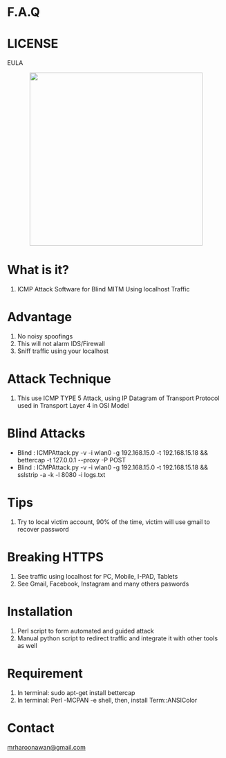 # F.A.Q 

# LICENSE
EULA

<div align="center">
    <img src="http://oi66.tinypic.com/2j0lgub.jpg" width="400px"</img> 
</div>


# What is it?
1. ICMP Attack Software for Blind MITM Using localhost Traffic

# Advantage
1. No noisy spoofings
2. This will not alarm IDS/Firewall
3. Sniff traffic using your localhost

# Attack Technique
1. This use ICMP TYPE 5 Attack, using IP Datagram of Transport Protocol used in Transport Layer 4 in OSI Model

# Blind Attacks
- Blind  : ICMPAttack.py -v -i wlan0 -g 192.168.15.0 -t 192.168.15.18 && bettercap -t 127.0.0.1 --proxy -P POST
- Blind  : ICMPAttack.py -v -i wlan0 -g 192.168.15.0 -t 192.168.15.18 && sslstrip -a -k -l 8080 -i logs.txt

# Tips
1. Try to local victim account, 90% of the time, victim will use gmail to recover password

# Breaking HTTPS
1. See traffic using localhost for PC, Mobile, I-PAD, Tablets
2. See Gmail, Facebook, Instagram and many others paswords

# Installation
1. Perl script to form automated and guided attack
2. Manual python script to redirect traffic and integrate it with other tools as well

# Requirement
1. In terminal: sudo apt-get install bettercap
2. In terminal: Perl -MCPAN -e shell, then, install Term::ANSIColor

# Contact
mrharoonawan@gmail.com

